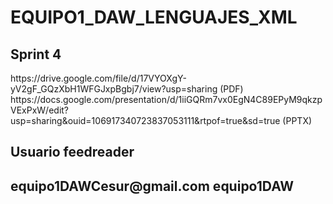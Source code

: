 # EQUIPO1_DAW_LENGUAJES_XML
<h2>Sprint 4</h2>
https://drive.google.com/file/d/17VYOXgY-yV2gF_GQzXbH1WFGJxpBgbj7/view?usp=sharing (PDF)
https://docs.google.com/presentation/d/1iiGQRm7vx0EgN4C89EPyM9qkzpVExPxW/edit?usp=sharing&ouid=106917340723837053111&rtpof=true&sd=true (PPTX)

 <h2> Usuario feedreader<h2>
equipo1DAWCesur@gmail.com
equipo1DAW
